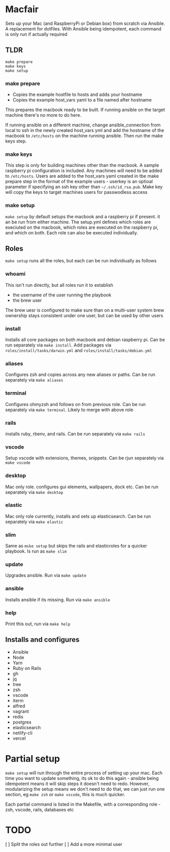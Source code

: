 # Macfair

Sets up your Mac (and RaspberryPi or Debian box) from scratch via Ansible. A replacement for dotfiles. With Ansible being idempotent, each command is only run if actually required

## TLDR

```
make prepare
make keys
make setup
```

### make prepare

 - Copies the example hostfile to hosts and adds your hostname
 - Copies the example host_vars yaml to a file named after hostname

This prepares the macbook ready to be built. If running ansible on the target machine there's no more to do here. 

If running ansible on a different machine, change ansible_connection from local to ssh in the newly created host_vars yml and add the hostname of the macbook to `/etc/hosts` on the machine running ansible. Then run the make keys step.

### make keys
This step is only for building machines other than the macbook. A sample raspberry pi configuration is included. Any machines will need to be added to `/etc/hosts`. Users are added to the host_vars yaml created in tbe make prepare step in the format of the example users - userkey is an optioal parameter if specifying an ssh key other than `~/.ssh/id_rsa.pub`. Make key will copy the keys to target machines users for passwodless access

### make setup

`make setup` by default setups the macbook and a raspberry pi if present. it an be run from either machine. The setup.yml defines which roles are execiuted on the macbook, which roles are executed on the raspberry pi, and which on both. Each role can also be executed individually.

## Roles

`make setup` runs all the roles, but each can be run individiually as follows

### whoami

This isn't run directly, but all roles run it to establish

 - the username of the user running the playbook
 - the brew user

The brew uesr is configured to make sure than on a multi-user system brew ownership stays consistent under one user, but can be used by other users

### install

Installs all core packages on both macbook and debian raspberry pi. Can be run separately via `make install`. Add packages via `roles/install/tasks/darwin.yml` and `roles/install/tasks/debian.yml`

### aliases

Configures zsh and copies across any new aliases or paths. Can be run separately via `make aliases`

### terminal

Configures ohmyzsh and follows on from previous role. Can be run separately via `make terminal`. Likely to merge with above role

### rails

installs ruby, rbenv, and rails. Can be run separately via `make rails`

### vscode

Setup vscode with extensions, themes, snippets. Can be rjun separately via `make vscode`


### desktop

Mac only role. configures gui elements, wallpapers, dock etc. Can be run separately via `make desktop`

### elastic

Mac only role currently, installs and sets up elasticsearch. Can be run separately via `make elastic`

### slim

Same as `mske setup` but skips the rails and elasticroles for a quicker playbook. Is run as `make slim`

### update

Upgrades ansible. Run via `make update`

### ansible

Installs ansible if its missing. Run via `make ansible`

### help

Print this out, run via `make help`







## Installs and configures

- Ansible
- Node
- Yarn
- Ruby on Rails
- gh
- jq
- tree
- zsh
- vscode
- iterm
- alfred
- vagrant
- redis
- postgres
- elasticsearch
- netlify-cli
- vercel

# Partial setup

`make setup` will run through the entire process of setting up your mac. Each time you want to update something, its ok to do this again - ansible being idempotent means it will skip steps it doesn't need to redo. However, modularizing the setup means we don't need to do that, we can just run one section, eg `make zsh` or `make vscode`, this is much quicker. 

Each partial command is listed in the Makefile, with a corresponding role - zsh, vscode, rails, databases etc

# TODO

[ ] Split the roles out further
[ ] Add a more minimal user
